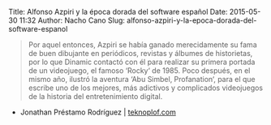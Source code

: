 Title: Alfonso Azpiri y la época dorada del software español
Date: 2015-05-30 11:32
Author: Nacho Cano
Slug: alfonso-azpiri-y-la-epoca-dorada-del-software-espanol

> Por aquel entonces, Azpiri se había ganado merecidamente su fama de
> buen dibujante en periódicos, revistas y álbumes de historietas, por
> lo que Dinamic contactó con él para realizar su primera portada de un
> videojuego, el famoso ‘Rocky‘ de 1985. Poco después, en el mismo año,
> ilustró la aventura ‘Abu Simbel, Profanation‘, para el que escribe uno
> de los mejores, más adictivos y complicados videojuegos de la historia
> del entretenimiento digital.

- Jonathan Préstamo Rodríguez | [teknoplof.com][]

  [teknoplof.com]: http://www.teknoplof.com/2010/09/29/alfonso-azpiri-y-la-epoca-dorada-del-software-espanol/
    "Alfonso Azpiri y la época dorada del software español"
